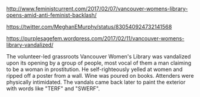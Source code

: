 http://www.feministcurrent.com/2017/02/07/vancouver-womens-library-opens-amid-anti-feminist-backlash/

https://twitter.com/MeghanEMurphy/status/830540924732141568

https://purplesagefem.wordpress.com/2017/02/11/vancouver-womens-library-vandalized/

The volunteer-led grassroots Vancouver Women's Library was vandalized
upon its opening by a group of people, most vocal of them a man
claiming to be a woman in prostitution.  He self-righteously yelled at
women and ripped off a poster from a wall.  Wine was poured on books.
Attenders were physically intimidated.  The vandals came back later to
paint the exterior with words like "TERF" and "SWERF".
